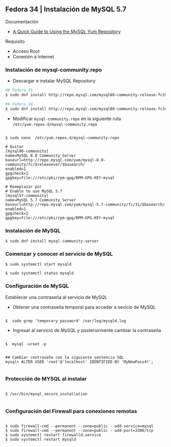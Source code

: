 
## Fedora 34 | Instalación de MySQL 5.7

Documentación
- [A Quick Guide to Using the MySQL Yum Repository](https://dev.mysql.com/doc/mysql-yum-repo-quick-guide/en/)

Requisito
- Acceso Root
- Conexión a Internet


### Instalación de mysql-community.repo

- Descargar e instalar MySQL Repository

```sh
## Fedora 35
$ sudo dnf install http://repo.mysql.com/mysql80-community-release-fc35.rpm

## Fedora 34
$ sudo dnf install http://repo.mysql.com/mysql80-community-release-fc34.rpm

```


- Modificar `mysql-community.repo` en la siguiente ruta `/etc/yum.repos.d/mysql-community.repo`

```

$ sudo nano  /etc/yum.repos.d/mysql-community.repo

# Quitar
[mysql80-community]
name=MySQL 8.0 Community Server
baseurl=http://repo.mysql.com/yum/mysql-8.0-community/fc/$releasever/$basearch/
enabled=1
gpgcheck=1
gpgkey=file:///etc/pki/rpm-gpg/RPM-GPG-KEY-mysql

# Reemplazar por
# Enable to use MySQL 5.7
[mysql57-community]
name=MySQL 5.7 Community Server
baseurl=http://repo.mysql.com/yum/mysql-5.7-community/fc/31/$basearch/
enabled=1
gpgcheck=1
gpgkey=file:///etc/pki/rpm-gpg/RPM-GPG-KEY-mysql

```

### Instalación de MySQL

```
$ sudo dnf install mysql-community-server 

```


### Comenzar y conocer el servicio de MySQL

```
$ sudo systemctl start mysqld

$ sudo systemctl status mysqld

```


### Configuración de MySQL

Establecer una contraseña al servicio de MySQL

- Obtener una contraseña temporal para acceder a sevicio de MySQL

```

$  sudo grep 'temporary password' /var/log/mysqld.log

```

- Ingresar al servicio de MySQL y posteriormente cambiar la contraseña

```

$  mysql -uroot -p


## Cambiar contraseña con la siguiente sentencia SQL
mysql> ALTER USER 'root'@'localhost' IDENTIFIED BY 'MyNewPass4!';


```


### Protección de MYSQL al instalar

```

$ /usr/bin/mysql_secure_installation


```

### Configuración del Firewall para conexiones remotas

```

$ sudo firewall-cmd --permanent --zone=public --add-service=mysql
$ sudo firewall-cmd --permanent --zone=public --add-port=3306/tcp
$ sudo systemctl restart firewalld.service
$ sudo systemctl restart mysqld

```
